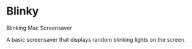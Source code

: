 # Blinky
Blinking Mac Screensaver

A basic screensaver that displays random blinking lights on the screen.
